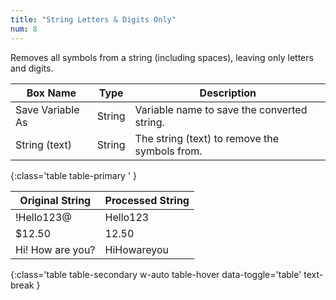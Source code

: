 ```yaml
---
title: "String Letters & Digits Only"
num: 8
---
```


Removes all symbols from a string (including spaces), leaving only letters and digits.

| Box Name | Type | Description | 
|-------|--------|--------|
| Save Variable As | String | Variable name to save the converted string. |
| String (text) | String | The string (text) to remove the symbols from. |
{:class='table table-primary ' }

| Original String | Processed String| 
|-------|--------
|!Hello123@|Hello123|
|$12.50 | 12.50
|Hi! How are you? | HiHowareyou
{:class='table table-secondary w-auto table-hover data-toggle='table' text-break }








